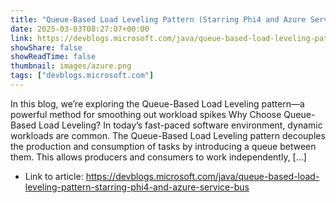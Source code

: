 ```yaml
---
title: "Queue-Based Load Leveling Pattern (Starring Phi4 and Azure Service Bus)"
date: 2025-03-03T08:27:07+00:00
link: https://devblogs.microsoft.com/java/queue-based-load-leveling-pattern-starring-phi4-and-azure-service-bus
showShare: false
showReadTime: false
thumbnail: images/azure.png
tags: ["devblogs.microsoft.com"]
---
```

In this blog, we’re exploring the Queue-Based Load Leveling pattern—a powerful method for smoothing out workload spikes Why Choose Queue-Based Load Leveling? In today’s fast-paced software environment, dynamic workloads are common. The Queue-Based Load Leveling pattern decouples the production and consumption of tasks by introducing a queue between them. This allows producers and consumers to work independently, […]

- Link to article: https://devblogs.microsoft.com/java/queue-based-load-leveling-pattern-starring-phi4-and-azure-service-bus